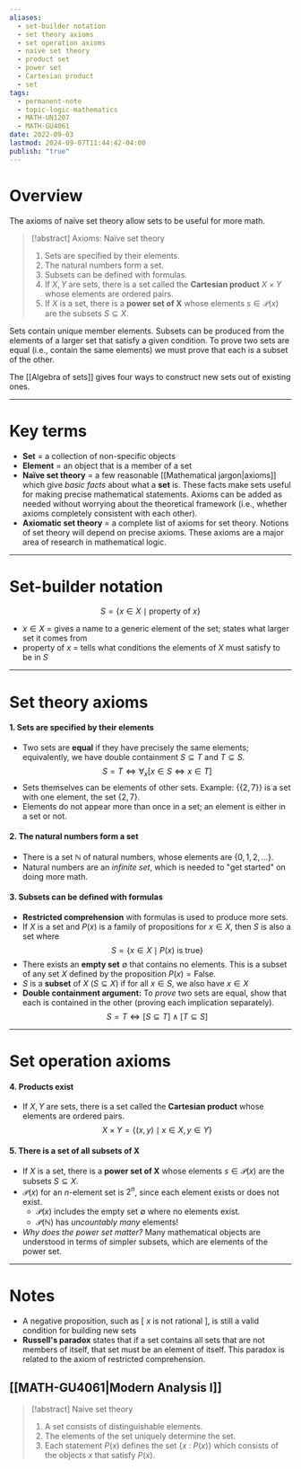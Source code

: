 ```yaml
---
aliases:
  - set-builder notation
  - set theory axioms
  - set operation axioms
  - naive set theory
  - product set
  - power set
  - Cartesian product
  - set
tags:
  - permanent-note
  - topic-logic-mathematics
  - MATH-UN1207
  - MATH-GU4061
date: 2022-09-03
lastmod: 2024-09-07T11:44:42-04:00
publish: "true"
---
```

# Overview

The axioms of naïve set theory allow sets to be useful for more math. 

>[!abstract] Axioms: Naïve set theory
>1. Sets are specified by their elements.
>2. The natural numbers form a set.
>3. Subsets can be defined with formulas.
>4. If $X, Y$ are sets, there is a set called the **Cartesian product** $X \times Y$ whose elements are ordered pairs.
>5. If $X$ is a set, there is a **power set of X** whose elements $s \in \mathcal P(x)$ are the subsets $S \subseteq X$.

Sets contain unique member elements. Subsets can be produced from the elements of a larger set that satisfy a given condition. To prove two sets are equal (i.e., contain the same elements) we must prove that each is a subset of the other.

The [[Algebra of sets]] gives four ways to construct new sets out of existing ones.

---
# Key terms

- **Set** = a collection of non-specific objects
- **Element** = an object that is a member of a set
- **Naïve set theory** = a few reasonable [[Mathematical jargon|axioms]] which give *basic facts* about what a **set** is. These facts make sets useful for making precise mathematical statements. Axioms can be added as needed without worrying about the theoretical framework (i.e., whether axioms completely consistent with each other).
- **Axiomatic set theory** = a complete list of axioms for set theory. Notions of set theory will depend on precise axioms. These axioms are a major area of research in mathematical logic.

---
# Set-builder notation
$$ S = \{x \in X \mid \text{property of } x\} $$
- $x \in X$ = gives a name to a generic element of the set; states what larger set it comes from
- $\text{property of } x$ = tells what conditions the elements of $X$ must satisfy to be in $S$

---
# Set theory axioms
#### 1. Sets are specified by their elements
- Two sets are **equal** if they have precisely the same elements; equivalently, we have double containment $S \subseteq T$ and $T \subseteq S$.
$$ 
S = T \iff \forall_x [x \in S \iff x \in T] 
$$
- Sets themselves can be elements of other sets. Example: $\{\{2,7\}\}$ is a set with one element, the set $\{2,7\}$.
- Elements do not appear more than once in a set; an element is either in a set or not.

#### 2. The natural numbers form a set
- There is a set $\mathbb N$ of natural numbers, whose elements are $\{0, 1, 2, ...\}$.
- Natural numbers are an *infinite set*, which is needed to "get started" on doing more math.

#### 3. Subsets can be defined with formulas
- **Restricted comprehension** with formulas is used to produce more sets. 
- If $X$ is a set and $P(x)$ is a family of propositions for $x \in X$, then $S$ is also a set where
$$ S = \{x \in X \mid P(x) \text{ is true} \} $$
- There exists an **empty set** $\emptyset$ that contains no elements. This is a subset of any set $X$ defined by the proposition $P(x) = \text{False}$. 
- $S$ is a **subset** of $X$ ($S \subseteq X$) if for all $x \in S$, we also have $x \in X$
- **Double containment argument:** To *prove* two sets are equal, show that each is contained in the other (proving each implication separately).
$$S = T \iff [S \subseteq T] \wedge [T \subseteq S]$$

---
# Set operation axioms
#### 4. Products exist
- If $X, Y$ are sets, there is a set called the **Cartesian product** whose elements are ordered pairs.
$$ X \times Y = \{(x,y) \mid x\in X, y\in Y\} $$

#### 5. There is a set of all subsets of X
- If $X$ is a set, there is a **power set of X** whose elements $s \in \mathcal P(x)$ are the subsets $S \subseteq X$. 
- $\mathcal P(x)$ for an $n$-element set is $2^n$, since each element exists or does not exist.
	- $\mathcal P(x)$ includes the empty set $\emptyset$ where no elements exist.
	- $\mathcal P(\mathbb N)$ has *uncountably many* elements!
- *Why does the power set matter?* Many mathematical objects are understood in terms of simpler subsets, which are elements of the power set.

---
# Notes

- A negative proposition, such as \[ $x$ is not rational ], is still a valid condition for building new sets
- **Russell's paradox** states that if a set contains all sets that are not members of itself, that set must be an element of itself. This paradox is related to the axiom of restricted comprehension.

## [[MATH-GU4061|Modern Analysis I]]

>[!abstract] Naive set theory
>1. A set consists of distinguishable elements.
>2. The elements of the set uniquely determine the set.
>3. Each statement $P(x)$ defines the set $\{ x \ : \ P(x)\}$ which consists of the objects $x$ that satisfy $P(x)$.
